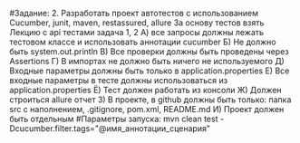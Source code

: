#Задание:
2.	 Разработать проект автотестов с использованием Cucumber, junit, maven, restassured, allure
За основу тестов взять Лекцию с api тестами задача 1, 2
А) все запросы должны лежать тестовом классе и использовать аннотации cucumber
Б) Не должно быть system.out.println
В) Все проверки должны быть проведены через Assertions
Г) В импортах не должно быть ничего не используемого
Д) Входные параметры должны быть только в application.properties
Е) Все входные параметры в тесте должны использоваться из application.properties
Ё) Тест должен работать из консоли
Ж) Должен строиться allure отчет
З) В проекте, в github должны быть только: папка src с наполнением, .gitignore, pom.xml, README.md
И) Проект должен быть отдельным
#Параметры запуска:
mvn clean test -Dcucumber.filter.tags="@имя_аннотации_сценария"
